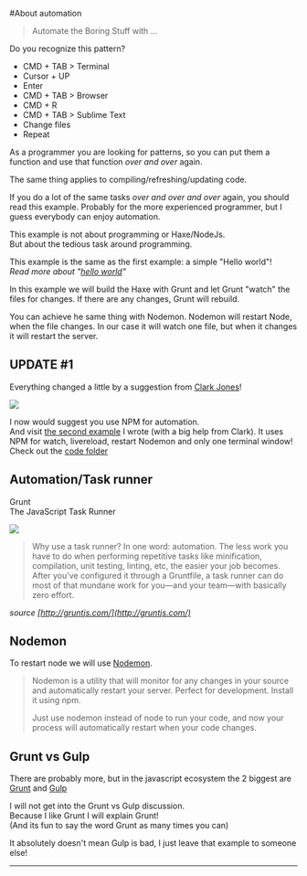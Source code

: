 #About automation

> Automate the Boring Stuff with ...

Do you recognize this pattern? 

- CMD + TAB > Terminal
- Cursor + UP
- Enter
- CMD + TAB > Browser
- CMD + R
- CMD + TAB > Sublime Text
- Change files
- Repeat


As a programmer you are looking for patterns, so you can put them a function and use that function *over and over* again.

The same thing applies to compiling/refreshing/updating code.

If you do a lot of the same tasks *over and over and over* again, you should read this example.
Probably for the more experienced programmer, but I guess everybody can enjoy automation.

This example is not about programming or Haxe/NodeJs.  
But about the tedious task around programming.

This example is the same as the first example: a simple "Hello world"!  
*Read more about "[hello world](../00helloworld/about.md)"*

In this example we will build the Haxe with Grunt and let Grunt "watch" the files for changes.
If there are any changes, Grunt will rebuild.

You can achieve he same thing with Nodemon.
Nodemon will restart Node, when the file changes.
In our case it will watch one file, but when it changes it will restart the server.


## UPDATE #1

Everything changed a little by a suggestion from [Clark Jones](https://disqus.com/home/discussion/haxeandnodejs/haxe_and_nodejs_91/#comment-2291149693)! 

![](https://www.npmjs.com/static/images/npm-logo.svg)

I now would suggest you use NPM for automation.   
And visit [the second example](example2.md) I wrote (with a big help from Clark). It uses NPM for watch, livereload, restart Nodemon and only one terminal window!  
Check out the [code folder](https://github.com/MatthijsKamstra/haxenode/tree/master/11automation/code2)




## Automation/Task runner

Grunt   
The JavaScript Task Runner

![](http://gruntjs.com/img/grunt-logo.png)

> Why use a task runner?
> In one word: automation. The less work you have to do when performing repetitive tasks like minification, compilation, unit testing, linting, etc, the easier your job becomes. After you've configured it through a Gruntfile, a task runner can do most of that mundane work for you—and your team—with basically zero effort.

*source [http://gruntjs.com/](http://gruntjs.com/)*


## Nodemon

To restart node we will use [Nodemon](http://nodemon.io/).

>Nodemon is a utility that will monitor for any changes in your source and automatically restart your server. Perfect for development. Install it using npm.
>
>Just use nodemon instead of node to run your code, and now your process will automatically restart when your code changes. 



## Grunt vs Gulp

There are probably more, but in the javascript ecosystem the 2 biggest are 
[Grunt](http://gruntjs.com/) and [Gulp](http://gulpjs.com/)

I will not get into the Grunt vs Gulp discussion.  
Because I like Grunt I will explain Grunt!  
(And its fun to say the word Grunt as many times you can)

It absolutely doesn't mean Gulp is bad, I just leave that example to someone else!



---
